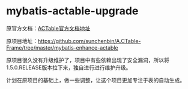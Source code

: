 # mybatis-actable-upgrade

原官方文档：[ACTable官方文档地址](https://www.yuque.com/sunchenbin/actable/nfz097)

原项目地址：https://github.com/sunchenbin/A.CTable-Frame/tree/master/mybatis-enhance-actable

原项目很久没有升级维护了，项目中有些依赖出现了安全漏洞，所以将1.5.0.RELEASE版本拉下来，独自进行进行维护升级。

计划在原项目的基础上，做一些调整，让这个项目更加专注于表的自动生成。
